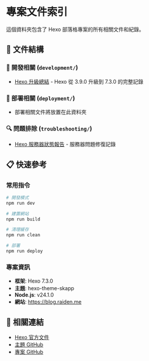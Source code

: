 # 專案文件索引

這個資料夾包含了 Hexo 部落格專案的所有相關文件和紀錄。

## 📁 文件結構

### 🔧 開發相關 (`development/`)
- [Hexo 升級總結](development/hexo-upgrade-summary.md) - Hexo 從 3.9.0 升級到 7.3.0 的完整記錄

### 🚀 部署相關 (`deployment/`)
- 部署相關文件將放置在此資料夾

### 🔍 問題排除 (`troubleshooting/`)
- [Hexo 服務器狀態報告](troubleshooting/hexo-server-status.md) - 服務器問題修復記錄

## 📋 快速參考

### 常用指令
```bash
# 開發模式
npm run dev

# 建置網站
npm run build

# 清理緩存
npm run clean

# 部署
npm run deploy
```

### 專案資訊
- **框架**: Hexo 7.3.0
- **主題**: hexo-theme-skapp
- **Node.js**: v24.1.0
- **網站**: https://blog.raiden.me

## 🔗 相關連結
- [Hexo 官方文件](https://hexo.io/docs/)
- [主題 GitHub](https://github.com/Mrminfive/hexo-theme-skapp)
- [專案 GitHub](https://github.com/jimmy2822/blog.raiden.me)